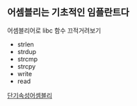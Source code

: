 ## 어셈블리는 기초적인 임플란트다

어셈블리어로 libc 함수 끄적거려보기

- strlen
- strdup
- strcmp
- strcpy
- write
- read

[단기속성어셈블리](https://sayoonnn.github.io/%EA%B3%B5%EB%B6%80%EA%B8%B0%EB%A1%9D/2024/11/02/assembly.html)
